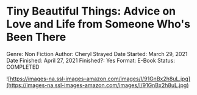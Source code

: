 # Tiny Beautiful Things: Advice on Love and Life from Someone Who's Been There

Genre: Non Fiction
Author: Cheryl Strayed
Date Started: March 29, 2021
Date Finished: April 27, 2021
Finished?: Yes
Format: E-Book
Status: COMPLETED

![https://images-na.ssl-images-amazon.com/images/I/91GnBx2h8uL.jpg](https://images-na.ssl-images-amazon.com/images/I/91GnBx2h8uL.jpg)